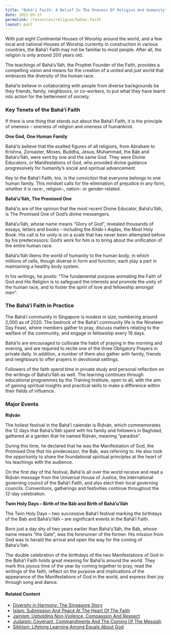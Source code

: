 ```yaml
---
title: "Bahá’í Faith: A Belief In The Oneness Of Religion And Humanity"
date: 2021-05-17
permalink: /resources/religion/bahai-faith
layout: post
---
```

With just eight Continental Houses of Worship around the world, and a few local and national Houses of Worship currently in construction in various countries, the Bahá’í Faith may not be familiar to most people. After all, the religion is only around 200 years old.
 
The teachings of Bahá’u’lláh, the Prophet Founder of the Faith, provides a compelling vision and means for the creation of a united and just world that embraces the diversity of the human race.

Bahá’ís believe in collaborating with people from diverse backgrounds  be they friends, family, neighbours, or co-workers, to put what they have learnt into action for the betterment of society.

### Key Tenets of the Bahá’í Faith
 
If there is one thing that stands out about the Bahá’í Faith, it is the principle of oneness – oneness of religion and oneness of humankind.
 
**One God, One Human Family**
 
Bahá’ís believe that the exalted figures of all religions, from Abraham to Krishna, Zoroaster, Moses, Buddha, Jesus, Muhammad, the Báb and Bahá’u’lláh, were sent by one and the same God. They were Divine Educators, or Manifestations of God, who provided divine guidance progressively for humanity’s social and spiritual advancement.
 
Key to the Bahá’í Faith, too, is the conviction that everyone belongs to one human family. This mindset calls for the elimination of prejudice in any form, whether it is race-, religion-, nation- or gender-related. 
 
**Bahá’u’lláh, The Promised One**
 
Bahá’ís are of the opinion that the most recent Divine Educator, Bahá’u’lláh, is The Promised One of God’s divine messengers.
 
Bahá’u’lláh, whose name means “Glory of God”, revealed  thousands of essays, letters and books – including the Kitáb-i-Aqdas, the Most Holy Book. His call is for unity is on a scale that has never been attempted before by his predecessors: God’s work for him is to bring about the unification of the entire human race.
 
Bahá’u’lláh likens the world of humanity to the human body, in which millions of cells, though diverse in form and function, each play a part in maintaining a healthy body system.
 
In his writings, he posits: “The fundamental purpose animating the Faith of God and His Religion is to safeguard the interests and promote the unity of the human race, and to foster the spirit of love and fellowship amongst men”.
 
### The Bahá’í Faith in Practice 
 
The Bahá’í community in Singapore is modest in size, numbering around 2,000 as of 2020. The bedrock of the Bahá’í community life is the Nineteen Day Feast, where members gather to pray, discuss matters relating to the welfare of the community, and engage in fellowship every 19 days.
 
Bahá’ís are encouraged to cultivate the habit of praying in the morning and evening, and are required to recite one of the three Obligatory Prayers in private daily. In addition, a number of them also gather with family, friends and neighbours to offer prayers in devotional settings.
 
Followers of the faith spend time in private study and personal reflection on the writings of Bahá’u’lláh as well. The learning continues through educational programmes by the Training Institute, open to all, with the aim of gaining spiritual insights and practical skills to make a difference within their fields of influence.
 
### Major Events
 
**Riḍván**
 
The holiest festival in the Bahá’í calendar is Riḍván, which commemorates the 12 days that Bahá’u’lláh spent with his family and followers in Baghdad, gathered at a garden that he named Riḍván, meaning “paradise”.
 
During this time, he declared that he was the Manifestation of God, the Promised One that his predecessor, the Bab, was referring to. He also took the opportunity to share the foundational spiritual principles at the heart of his teachings with the audience.
 
On the first day of the festival, Bahá’ís all over the world receive and read a Riḍván message from the Universal House of Justice, the international governing council of the Bahá’í Faith, and also elect their local governing councils. Conventions, gatherings and festivities continue throughout the 12-day celebration.
 
**Twin Holy Days – Birth of the Báb and Birth of Bahá’u’lláh**
 
The Twin Holy Days – two successive Bahá’í festival marking the birthdays of the Bab and Bahá’u’lláh – are significant events in the Bahá’í Faith. 
 
Born just a day shy of two years earlier than Bahá’u’lláh, the Báb, whose name means “the Gate”, was the forerunner of the former. His mission from God was to herald the arrival and open the way for the coming of Baha’u’llah.
 
The double celebration of the birthdays of the two Manifestations of God in the Bahá’í Faith holds great meaning for Bahá’ís around the world. They mark this joyous time of the year by coming together to pray, read the writings of the faith, reflect on the purpose and implications of the appearance of the Manifestations of God in the world, and express their joy through song and dance.

#### Related Content
* [Diversity in Harmony: The Singapore Story](https://www.ircc.sg/resources/religion/diversity-in-harmony)
* [Islam: Submission And Peace At The Heart Of The Faith](https://www.ircc.sg/resources/religion/islam)
* [Jainism: Upholding Non-Violence, Compassion And Respect](https://www.ircc.sg/resources/religion/jainism)
* [Judaism: Covenant, Commandments And The Coming Of The Messiah](https://www.ircc.sg/resources/religion/judaisim)
* [Sikhism: Lifelong Learning Among Equals About God](https://www.ircc.sg/resources/religion/sikhism)
